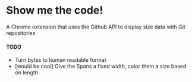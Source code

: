 # Show me the code!

A Chrome extension that uses the Github API to display size data with Git
repositories

#### TODO

* Turn bytes to human readable format
* [would be cool] Give the Spans a fixed width, color them a size based on length
